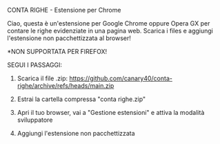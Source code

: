 CONTA RIGHE - Estensione per Chrome

Ciao, questa è un'estensione per Google Chrome oppure Opera GX per contare le righe evidenziate in una pagina web. Scarica i files e aggiungi l'estensione non pacchettizzata al browser! 

*NON SUPPORTATA PER FIREFOX!

SEGUI I PASSAGGI:

1. Scarica il file .zip: https://github.com/canary40/conta-righe/archive/refs/heads/main.zip

2. Estrai la cartella compressa "conta righe.zip"

3. Apri il tuo browser, vai a "Gestione estensioni" e attiva la modalità sviluppatore

4. Aggiungi l'estensione non pacchettizzata
